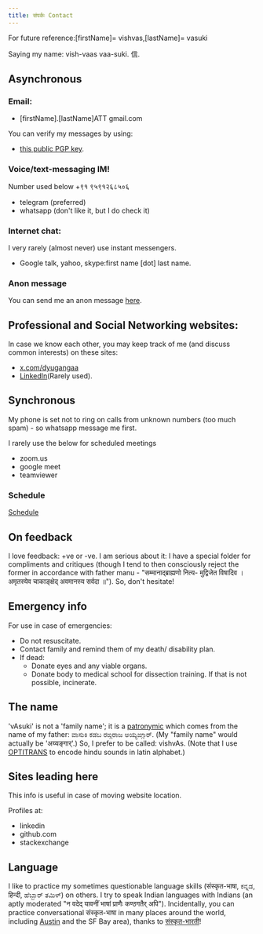 ```yaml
---
title: संपर्कः Contact
---
```


For future reference:\[firstName\]= vishvas,\[lastName\]= vasuki

Saying my name: vish-vaas vaa-suki. 信.

## Asynchronous
### Email:

- \[firstName\].\[lastName\]ATT gmail.com

You can verify my messages by using:
- [this public PGP key](https://keybase.io/vvasuki/pgp_keys.asc?fingerprint=1e8b3e346bd2d91b394bd6a9483963b3ff487bfb).  

### Voice/text-messaging IM!
Number used below +९१ ९५९१२६८५०६

- telegram (preferred)
- whatsapp (don't like it, but I do check it)

### Internet chat:

I very rarely (almost never) use instant messengers.

- Google talk, yahoo, skype:first name \[dot\] last name.

### Anon message
You can send me an anon message [here](https://rebrand.ly/anon_to_vishvas).

## Professional and Social Networking websites:

In case we know each other, you may keep track of me (and discuss common interests) on these sites:

- [x.com/dyugangaa](http://x.com/dyugangaa)
- [LinkedIn](http://www.linkedin.com/in/vishvas)(Rarely used).

## Synchronous
My phone is set not to ring on calls from unknown numbers (too much spam) - so whatsapp message me first.

I rarely use the below for scheduled meetings

- zoom.us
- google meet
- teamviewer


### Schedule

[Schedule](http://www.google.com/calendar/embed?src=5k8q0obiess9hcjdi9hi22e5qs%40group.calendar.google.com&ctz=America/Chicago)

## On feedback
I love feedback: +ve or -ve. I am serious about it: I have a special folder for compliments and critiques (though I tend to then consciously reject the former in accordance with father manu - "सम्मानाद्ब्राह्मणो नित्य- मुद्विजेत विषादिव । अमृतस्येव चाकाङ्क्षेद् अवमानस्य सर्वदा ॥"). So, don't hesitate!

## Emergency info
For use in case of emergencies:

- Do not resuscitate.
- Contact family and remind them of my death/ disability plan.
- If dead:
  - Donate eyes and any viable organs.
  - Donate body to medical school for dissection training. If that is not possible, incinerate.


## The name
'vAsuki' is not a 'family name'; it is a [patronymic](http://en.wikipedia.org/wiki/Patronymic) which comes from the name of my father: ವಾಸುಕಿ ಕಡಬ ರಙ್ಗರಾಜ ಅಯ್ಯಙ್ಗಾರ್. (My "family name" would actually be 'अय्यङ्गार्'.) So, I prefer to be called: vishvAs. (Note that I use [OPTITRANS](https://sanskrit-coders.github.io/input/optitrans/) to encode hindu sounds in latin alphabet.)

## Sites leading here
This info is useful in case of moving website location.

Profiles at:

- linkedin
- github.com
- stackexchange

## Language

I like to practice my sometimes questionable language skills (संस्कृत-भाषा, ಕನ್ನಡ, हिन्दी, ಹೆಬ್ಬಾರ್ ತಮಿಳ್) on others. I try to speak Indian languages with Indians (an aptly moderated "न वदेद् यावनीं भाषां प्राणैः कण्ठगतैर् अपि"). Incidentally, you can practice conversational संस्कृत-भाषा in many places around the world, including [Austin](http://www.google.com/url?q=http%3A%2F%2Fwww.facebook.com%2Fgroup.php%3Fgid%3D258123070220&sa=D&sntz=1&usg=AFQjCNGJI0Gi3I5wndPIaMKZjAVvlRJUAw) and the SF Bay area), thanks to [संस्कृत-भारती](http://samskritabharati.org)!
